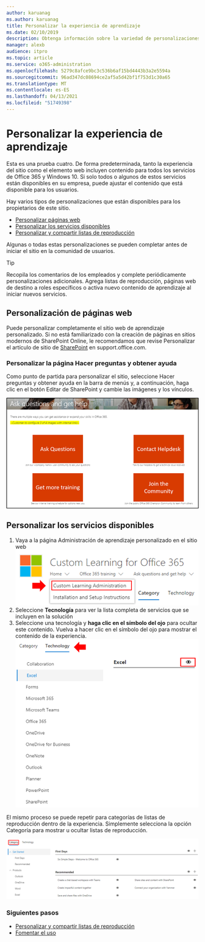```yaml
---
author: karuanag
ms.author: karuanag
title: Personalizar la experiencia de aprendizaje
ms.date: 02/10/2019
description: Obtenga información sobre la variedad de personalizaciones disponibles con Custom Learning para Office 365
manager: alexb
audience: itpro
ms.topic: article
ms.service: o365-administration
ms.openlocfilehash: 5279c8afce9bc3c536b6af15bd4443b3a2e5594a
ms.sourcegitcommit: 96ad347dc08694ce2af5a5d42bf1f753d1c30a65
ms.translationtype: MT
ms.contentlocale: es-ES
ms.lasthandoff: 04/13/2021
ms.locfileid: "51749398"
---
```

# <a name="customize-the-training-experience"></a>Personalizar la experiencia de aprendizaje

Esta es una prueba cuatro. De forma predeterminada, tanto la experiencia del sitio como el elemento web incluyen contenido para todos los servicios de Office 365 y Windows 10.  Si solo todos o algunos de estos servicios están disponibles en su empresa, puede ajustar el contenido que está disponible para los usuarios.  

Hay varios tipos de personalizaciones que están disponibles para los propietarios de este sitio. 

- [Personalizar páginas web](#customizing-web-pages)
- [Personalizar los servicios disponibles](#customize-available-services)
- [Personalizar y compartir listas de reproducción](customplaylist.md)

Algunas o todas estas personalizaciones se pueden completar antes de iniciar el sitio en la comunidad de usuarios.  

> [!TIP]
> Recopila los comentarios de los empleados y complete periódicamente personalizaciones adicionales.  Agrega listas de reproducción, páginas web de destino a roles específicos o activa nuevo contenido de aprendizaje al iniciar nuevos servicios. 

## <a name="customizing-web-pages"></a>Personalización de páginas web

Puede personalizar completamente el sitio web de aprendizaje personalizado. Si no está familiarizado con la creación de páginas en sitios modernos de SharePoint Online, le recomendamos que revise Personalizar el artículo de sitio de [SharePoint](https://support.office.com/article/customize-your-sharepoint-site-320b43e5-b047-4fda-8381-f61e8ac7f59b) en support.office.com. 

### <a name="customize-the-ask-questions-and-get-help-page"></a>Personalizar la **página Hacer preguntas y obtener** ayuda

Como punto de partida para personalizar el sitio, seleccione Hacer preguntas y obtener ayuda en la barra de menús y, a continuación, haga clic en el botón Editar de SharePoint y cambie las imágenes y los vínculos. 

![Hacer preguntas y obtener la ventana de ayuda](media/custom_ask.png)

## <a name="customize-available-services"></a>Personalizar los servicios disponibles

1.  Vaya a la página Administración de aprendizaje personalizado en el sitio web ![ Seleccionar administración de aprendizaje personalizada](media/custom_admin.png)
1. Seleccione **Tecnología** para ver la lista completa de servicios que se incluyen en la solución
1. Seleccione una tecnología y **haga clic en el símbolo del ojo** para ocultar este contenido.  Vuelva a hacer clic en el símbolo del ojo para mostrar el contenido de la experiencia. 
![personalizado](media/custom_techlist.png)

El mismo proceso se puede repetir para categorías de listas de reproducción dentro de la experiencia.  Simplemente selecciona la opción Categoría para mostrar u ocultar listas de reproducción. 

![Seleccionar categoría](media/custom_cat.png)

### <a name="next-steps"></a>Siguientes pasos

- [Personalizar y compartir listas de reproducción](customplaylist.md)
- [Fomentar el uso](driveadoption.md) 
